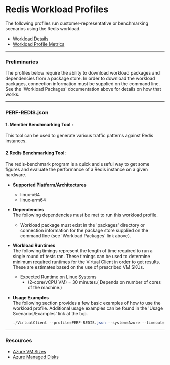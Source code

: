 ﻿# Redis Workload Profiles
The following profiles run customer-representative or benchmarking scenarios using the Redis workload.  

* [Workload Details](./Redis.md)  
* [Workload Profile Metrics](./RedisMetrics.md)  


-----------------------------------------------------------------------

### Preliminaries
The profiles below require the ability to download workload packages and dependencies from a package store. In order to download the workload packages, connection information 
must be supplied on the command line. See the 'Workload Packages' documentation above for details on how that works.

-----------------------------------------------------------------------

### PERF-REDIS.json
#### 1. Memtier Benchmarking Tool :
This tool can be used to generate various traffic patterns against Redis instances.
#### 2.Redis Benchmarking Tool:
The redis-benchmark program is a quick and useful way to get some figures and evaluate the performance of a Redis instance on a given hardware.

* **Supported Platform/Architectures**
  * linux-x64
  * linux-arm64

* **Dependencies**  
  The following dependencies must be met to run this workload profile.

  * Workload package must exist in the 'packages' directory or connection information for the package store supplied on the command line (see 'Workload Packages' link above).

* **Workload Runtimes**  
  The following timings represent the length of time required to run a single round of tests ran. These timings can be used to determine
  minimum required runtimes for the Virtual Client in order to get results. These are estimates based on the use of prescribed VM SKUs.

  * Expected Runtime on Linux Systems
    * (2-core/vCPU VM) = 30 minutes.( Depends on number of cores of the machine.)

* **Usage Examples**  
  The following section provides a few basic examples of how to use the workload profile. Additional usage examples can be found in the
  'Usage Scenarios/Examples' link at the top.

  ``` csharp
  ./VirtualClient --profile=PERF-REDIS.json --system=Azure --timeout=1440 --packageStore="{BlobConnectionString|SAS Uri}"
  ```

-----------------------------------------------------------------------

### Resources
* [Azure VM Sizes](https://docs.microsoft.com/en-us/azure/virtual-machines/sizes)
* [Azure Managed Disks](https://azure.microsoft.com/en-us/pricing/details/managed-disks/)